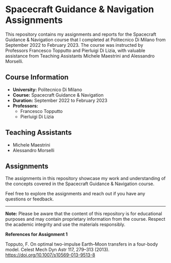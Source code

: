 # Spacecraft Guidance & Navigation Assignments

This repository contains my assignments and reports for the Spacecraft Guidance & Navigation course that I completed at Politecnico Di Milano from September 2022 to February 2023. The course was instructed by Professors Francesco Topputto and Pierluigi Di Lizia, with valuable assistance from Teaching Assistants Michele Maestrini and Alessandro Morselli.

## Course Information

- **University:** Politecnico Di Milano
- **Course:** Spacecraft Guidance & Navigation
- **Duration:** September 2022 to February 2023
- **Professors:**
  - Francesco Topputto
  - Pierluigi Di Lizia

## Teaching Assistants

- Michele Maestrini
- Alessandro Morselli

## Assignments

The assignments in this repository showcase my work and understanding of the concepts covered in the Spacecraft Guidance & Navigation course.

Feel free to explore the assignments and reach out if you have any questions or feedback.

---

**Note:** Please be aware that the content of this repository is for educational purposes and may contain proprietary information from the course. Respect the academic integrity and use the materials responsibly.

**References for Assignment 1**

Topputo, F. On optimal two-impulse Earth–Moon transfers in a four-body model. Celest Mech Dyn Astr 117, 279–313 (2013). https://doi.org/10.1007/s10569-013-9513-8